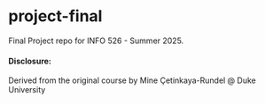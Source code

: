 # project-final

Final Project repo for INFO 526 - Summer 2025.

#### Disclosure:
Derived from the original course by Mine Çetinkaya-Rundel @ Duke University
